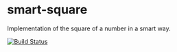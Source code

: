 # smart-square
Implementation of the square of a number in a smart way.

[![Build Status](https://travis-ci.com/Sara-a-r/smart-square.svg?branch=main)](https://travis-ci.com/Sara-a-r/smart-square)
